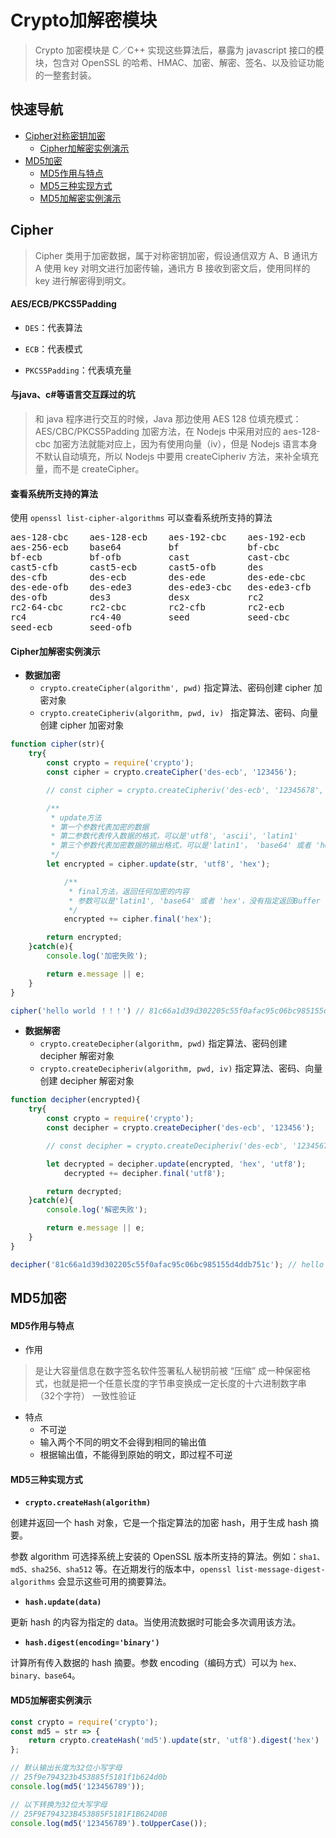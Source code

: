 # Crypto加解密模块

> Crypto 加密模块是 C／C++ 实现这些算法后，暴露为 javascript 接口的模块，包含对 OpenSSL 的哈希、HMAC、加密、解密、签名、以及验证功能的一整套封装。

## 快速导航

- [Cipher对称密钥加密](#Cipher)
    - [Cipher加解密实例演示](#Cipher加解密实例演示)
- [MD5加密](#MD5加密)
    - [MD5作用与特点](#MD5作用与特点)
    - [MD5三种实现方式](#MD5三种实现方式)
    - [MD5加解密实例演示](#MD5加解密实例演示)

## Cipher

> Cipher 类用于加密数据，属于对称密钥加密，假设通信双方 A、B 通讯方 A 使用 key 对明文进行加密传输，通讯方 B 接收到密文后，使用同样的 key 进行解密得到明文。

#### AES/ECB/PKCS5Padding

* ```DES```：代表算法

* ```ECB```：代表模式

* ```PKCS5Padding```：代表填充量


#### 与java、c#等语言交互踩过的坑

> 和 java 程序进行交互的时候，Java 那边使用 AES 128 位填充模式：AES/CBC/PKCS5Padding 加密方法，在 Nodejs 中采用对应的 aes-128-cbc 加密方法就能对应上，因为有使用向量（iv），但是 Nodejs 语言本身不默认自动填充，所以 Nodejs 中要用 createCipheriv 方法，来补全填充量，而不是 createCipher。

#### 查看系统所支持的算法

使用 ```openssl list-cipher-algorithms``` 可以查看系统所支持的算法 

<pre>
aes-128-cbc    aes-128-ecb    aes-192-cbc    aes-192-ecb    aes-256-cbc
aes-256-ecb    base64         bf             bf-cbc         bf-cfb
bf-ecb         bf-ofb         cast           cast-cbc       cast5-cbc
cast5-cfb      cast5-ecb      cast5-ofb      des            des-cbc
des-cfb        des-ecb        des-ede        des-ede-cbc    des-ede-cfb
des-ede-ofb    des-ede3       des-ede3-cbc   des-ede3-cfb   des-ede3-ofb
des-ofb        des3           desx           rc2            rc2-40-cbc
rc2-64-cbc     rc2-cbc        rc2-cfb        rc2-ecb        rc2-ofb
rc4            rc4-40         seed           seed-cbc       seed-cfb
seed-ecb       seed-ofb
</pre>

#### Cipher加解密实例演示

- **数据加密**
    * ```crypto.createCipher(algorithm', pwd)``` 指定算法、密码创建 cipher 加密对象
    * ```crypto.createCipheriv(algorithm, pwd, iv) ``` 指定算法、密码、向量创建 cipher 加密对象

```js
function cipher(str){
    try{
        const crypto = require('crypto');
        const cipher = crypto.createCipher('des-ecb', '123456');

        // const cipher = crypto.createCipheriv('des-ecb', '12345678', ''); 与其他语言加密采用这种写法

        /**
         * update方法
         * 第一个参数代表加密的数据
         * 第二参数代表传入数据的格式，可以是'utf8', 'ascii', 'latin1'
         * 第三个参数代表加密数据的输出格式，可以是'latin1'， 'base64' 或者 'hex'。没有执行则返回Buffer
         */
        let encrypted = cipher.update(str, 'utf8', 'hex');

            /**
             * final方法，返回任何加密的内容
             * 参数可以是'latin1', 'base64' 或者 'hex'，没有指定返回Buffer
             */
            encrypted += cipher.final('hex');

        return encrypted;
    }catch(e){
        console.log('加密失败');

        return e.message || e;
    } 
}

cipher('hello world ！！！') // 81c66a1d39d302205c55f0afac95c06bc985155d4ddb751c
```

- **数据解密**
    * ```crypto.createDecipher(algorithm, pwd)``` 指定算法、密码创建 decipher 解密对象
    * ```crypto.createDecipheriv(algorithm, pwd, iv)``` 指定算法、密码、向量创建 decipher 解密对象

```js
function decipher(encrypted){
    try{
        const crypto = require('crypto');
        const decipher = crypto.createDecipher('des-ecb', '123456');

        // const decipher = crypto.createDecipheriv('des-ecb', '12345678', '');

        let decrypted = decipher.update(encrypted, 'hex', 'utf8');
            decrypted += decipher.final('utf8');

        return decrypted;
    }catch(e){
        console.log('解密失败');

        return e.message || e;
    }
}

decipher('81c66a1d39d302205c55f0afac95c06bc985155d4ddb751c'); // hello world ！！！
```

## MD5加密

#### MD5作用与特点

* 作用

> 是让大容量信息在数字签名软件签署私人秘钥前被 “压缩” 成一种保密格式，也就是把一个任意长度的字节串变换成一定长度的十六进制数字串（32个字符）
一致性验证

* 特点
    * 不可逆
    * 输入两个不同的明文不会得到相同的输出值
    * 根据输出值，不能得到原始的明文，即过程不可逆

#### MD5三种实现方式

- **```crypto.createHash(algorithm)```**

创建并返回一个 hash 对象，它是一个指定算法的加密 hash，用于生成 hash 摘要。

参数 algorithm 可选择系统上安装的 OpenSSL 版本所支持的算法。例如：```sha1、md5、sha256、sha512``` 等。在近期发行的版本中，```openssl list-message-digest-algorithms``` 会显示这些可用的摘要算法。

- **```hash.update(data)```**

更新 hash 的内容为指定的 data。当使用流数据时可能会多次调用该方法。

- **```hash.digest(encoding='binary')```**

计算所有传入数据的 hash 摘要。参数 encoding（编码方式）可以为 ```hex、binary、base64```。

#### MD5加解密实例演示

```js
const crypto = require('crypto');
const md5 = str => {
    return crypto.createHash('md5').update(str, 'utf8').digest('hex')
};

// 默认输出长度为32位小写字母
// 25f9e794323b453885f5181f1b624d0b
console.log(md5('123456789')); 

// 以下转换为32位大写字母
// 25F9E794323B453885F5181F1B624D0B
console.log(md5('123456789').toUpperCase()); 
```
